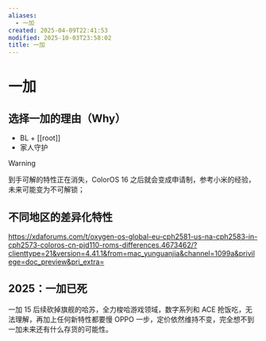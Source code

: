 ```yaml
---
aliases:
  - 一加
created: 2025-04-09T22:41:53
modified: 2025-10-03T23:58:02
title: 一加
---
```


# 一加

## 选择一加的理由（Why）

- BL + [[root]]
- 家人守护

> [!WARNiNG]
> 到手可解的特性正在消失，ColorOS 16 之后就会变成申请制，参考小米的经验，未来可能变为不可解锁；

## 不同地区的差异化特性

https://xdaforums.com/t/oxygen-os-global-eu-cph2581-us-na-cph2583-in-cph2573-coloros-cn-pjd110-roms-differences.4673462/?clienttype=21&version=4.41.1&from=mac_yunguanjia&channel=1099a&privilege=doc_preview&pri_extra=

## 2025：一加已死

一加 15 后续砍掉旗舰的哈苏，全力梭哈游戏领域，数字系列和 ACE 抢饭吃，无法理解，再加上任何新特性都要慢 OPPO 一步，定价依然维持不变，完全想不到一加未来还有什么存货的可能性。
